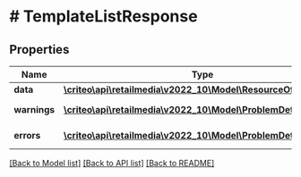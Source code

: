 # # TemplateListResponse

## Properties

Name | Type | Description | Notes
------------ | ------------- | ------------- | -------------
**data** | [**\criteo\api\retailmedia\v2022_10\Model\ResourceOfTemplate[]**](ResourceOfTemplate.md) |  | [optional]
**warnings** | [**\criteo\api\retailmedia\v2022_10\Model\ProblemDetails[]**](ProblemDetails.md) |  | [optional] [readonly]
**errors** | [**\criteo\api\retailmedia\v2022_10\Model\ProblemDetails[]**](ProblemDetails.md) |  | [optional] [readonly]

[[Back to Model list]](../../README.md#models) [[Back to API list]](../../README.md#endpoints) [[Back to README]](../../README.md)
